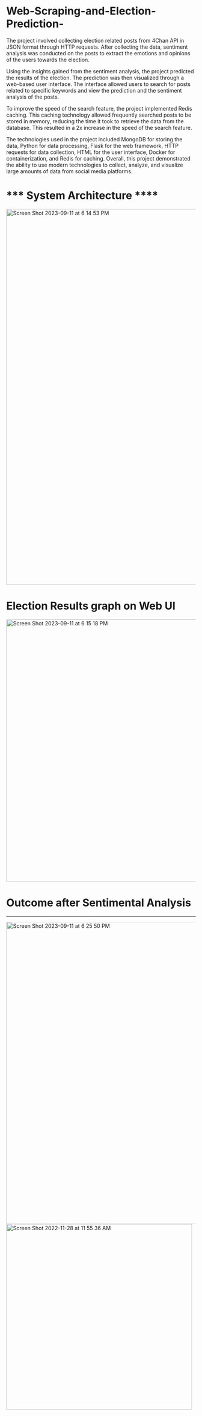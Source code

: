 # Web-Scraping-and-Election-Prediction-

The project involved collecting election related posts from 4Chan API in JSON format through HTTP requests. After collecting the data, sentiment analysis was conducted on the posts to extract the emotions and opinions of the users towards the election.

Using the insights gained from the sentiment analysis, the project predicted the results of the election. The prediction was then visualized through a web-based user interface. The interface allowed users to search for posts related to specific keywords and view the prediction and the sentiment analysis of the posts.

To improve the speed of the search feature, the project implemented Redis caching. This caching technology allowed frequently searched posts to be stored in memory, reducing the time it took to retrieve the data from the database. This resulted in a 2x increase in the speed of the search feature.

The technologies used in the project included MongoDB for storing the data, Python for data processing, Flask for the web framework, HTTP requests for data collection, HTML for the user interface, Docker for containerization, and Redis for caching. Overall, this project demonstrated the ability to use modern technologies to collect, analyze, and visualize large amounts of data from social media platforms.

# *** System Architecture ****

<img width="1000" alt="Screen Shot 2023-09-11 at 6 14 53 PM" src="https://github.com/AthiraNirmal/Web-Scraping-and-Election-Prediction-/assets/63495996/044ee8e8-27e4-4bcd-97bf-0e6af3dfb814">

# Election Results graph on Web UI
<img width="698" alt="Screen Shot 2023-09-11 at 6 15 18 PM" src="https://github.com/AthiraNirmal/Web-Scraping-and-Election-Prediction-/assets/63495996/f7dc255a-d741-47d0-a387-791d4ac67449">

# Outcome after Sentimental Analysis 
-------------------------------------------------------------------------------------------------------
<img width="804" alt="Screen Shot 2023-09-11 at 6 25 50 PM" src="https://github.com/AthiraNirmal/Web-Scraping-and-Election-Prediction-/assets/63495996/dcecfc59-d7b3-401f-a0c5-03a47440c0d6">

<img width="494" alt="Screen Shot 2022-11-28 at 11 55 36 AM" src="https://github.com/AthiraNirmal/Web-Scraping-and-Election-Prediction-/assets/63495996/d0550df2-0ce5-420b-bd5f-e23e77581d8e">





